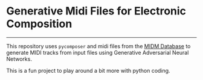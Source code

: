# Generative Midi Files for Electronic Composition

---

This repository uses `pycomposer` and midi files from the [MIDM Database](http://midm-database.co.uk/) to generate MIDI tracks from input files using Generative Adversarial Neural Networks.

This is a fun project to play around a bit more with python coding.
